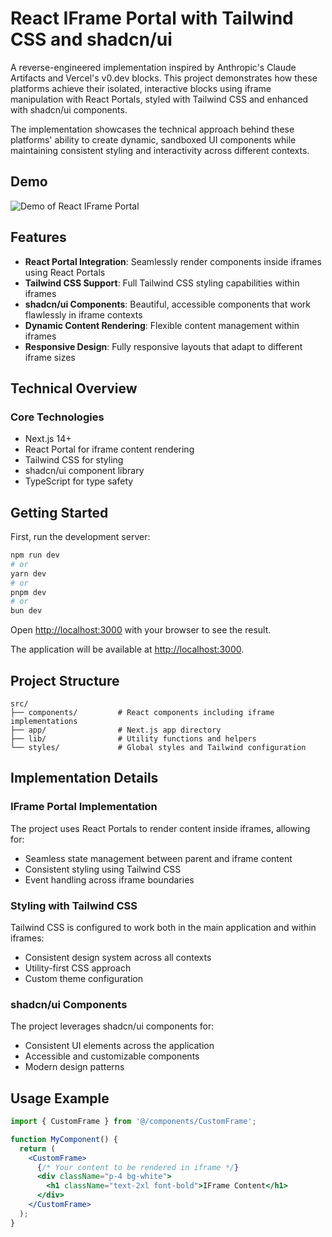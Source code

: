 # React IFrame Portal with Tailwind CSS and shadcn/ui

A reverse-engineered implementation inspired by Anthropic's Claude Artifacts and Vercel's v0.dev blocks. This project demonstrates how these platforms achieve their isolated, interactive blocks using iframe manipulation with React Portals, styled with Tailwind CSS and enhanced with shadcn/ui components.

The implementation showcases the technical approach behind these platforms' ability to create dynamic, sandboxed UI components while maintaining consistent styling and interactivity across different contexts.

## Demo

![Demo of React IFrame Portal](./public/demo.gif)

## Features

- **React Portal Integration**: Seamlessly render components inside iframes using React Portals
- **Tailwind CSS Support**: Full Tailwind CSS styling capabilities within iframes
- **shadcn/ui Components**: Beautiful, accessible components that work flawlessly in iframe contexts
- **Dynamic Content Rendering**: Flexible content management within iframes
- **Responsive Design**: Fully responsive layouts that adapt to different iframe sizes

## Technical Overview

### Core Technologies
- Next.js 14+
- React Portal for iframe content rendering
- Tailwind CSS for styling
- shadcn/ui component library
- TypeScript for type safety

## Getting Started

First, run the development server:

```bash
npm run dev
# or
yarn dev
# or
pnpm dev
# or
bun dev
```

Open [http://localhost:3000](http://localhost:3000) with your browser to see the result.

The application will be available at [http://localhost:3000](http://localhost:3000).

## Project Structure

```
src/
├── components/         # React components including iframe implementations
├── app/                # Next.js app directory
├── lib/                # Utility functions and helpers
└── styles/             # Global styles and Tailwind configuration
```

## Implementation Details

### IFrame Portal Implementation

The project uses React Portals to render content inside iframes, allowing for:
- Seamless state management between parent and iframe content
- Consistent styling using Tailwind CSS
- Event handling across iframe boundaries

### Styling with Tailwind CSS

Tailwind CSS is configured to work both in the main application and within iframes:
- Consistent design system across all contexts
- Utility-first CSS approach
- Custom theme configuration

### shadcn/ui Components

The project leverages shadcn/ui components for:
- Consistent UI elements across the application
- Accessible and customizable components
- Modern design patterns

## Usage Example

```jsx
import { CustomFrame } from '@/components/CustomFrame';

function MyComponent() {
  return (
    <CustomFrame>
      {/* Your content to be rendered in iframe */}
      <div className="p-4 bg-white">
        <h1 className="text-2xl font-bold">IFrame Content</h1>
      </div>
    </CustomFrame>
  );
}
```
